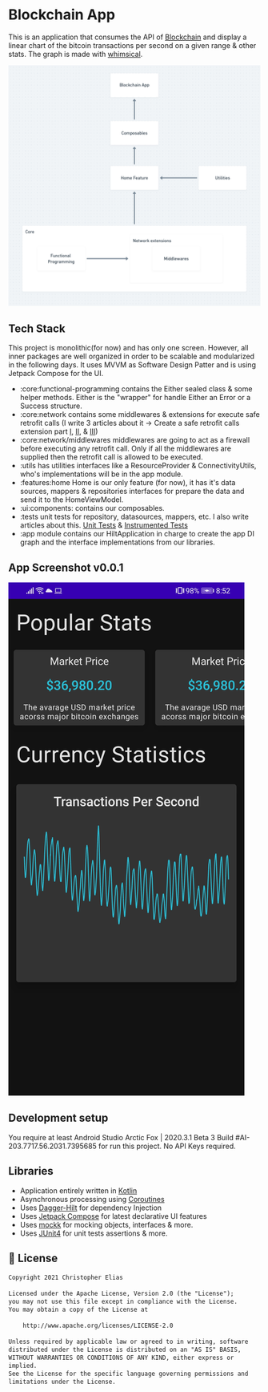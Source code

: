 # Blockchain App

This is an application that consumes the API of [Blockchain](https://www.blockchain.com/api/charts_api) and display a linear chart of the bitcoin transactions per second on a given range & other stats.
The graph is made with [whimsical](https://whimsical.com).

![GitHub Cards Preview](https://github.com/ChristopherME/Blockchain/blob/master/art/blockchain_app_architecture_diagram.png)

## Tech Stack

This project is monolithic(for now) and has only one screen. However, all inner packages are well organized in order to be scalable and modularized in the following days. It uses MVVM as Software Design Patter and is using Jetpack Compose for the UI.

- :core:functional-programming contains the Either sealed class & some helper methods. Either is the "wrapper" for handle Either an Error or a Success structure.
- :core:network contains some middlewares & extensions for execute safe retrofit calls (I write 3 articles about it -> Create a safe retrofit calls extension part [I](https://christopher-elias.medium.com/safe-retrofit-calls-extension-with-kotlin-coroutines-for-android-in-2021-part-i-d47e9e2962ad), [II](https://christopher-elias.medium.com/safe-retrofit-calls-extension-with-kotlin-coroutines-for-android-in-2021-part-ii-fd55842951cf), & [III](https://christopher-elias.medium.com/safe-retrofit-calls-extension-with-kotlin-coroutines-for-android-in-2021-part-iii-583249b0e86b))
- :core:network/middlewares middlewares are going to act as a firewall before executing any retrofit call. Only if all the middlewares are supplied then the retrofit call is allowed to be executed.
- :utils has utilities interfaces like a ResourceProvider & ConnectivityUtils, who's implementations will be in the app module.
- :features:home Home is our only feature (for now), it has it's data sources, mappers & repositories interfaces for prepare the data and send it to the HomeViewModel.
- :ui:components: contains our composables.
- :tests unit tests for repository, datasources, mappers, etc. I also write articles about this. [Unit Tests](https://proandroiddev.com/understanding-unit-tests-for-android-in-2021-71984f370240) & [Instrumented Tests](https://proandroiddev.com/easy-instrumented-tests-ui-tests-for-android-in-2021-2e28134ff309)
- :app module contains our HiltApplication in charge to create the app DI graph and the interface implementations from our libraries.

## App Screenshot v0.0.1
![GitHub Cards Preview](https://github.com/ChristopherME/Blockchain/blob/master/art/screenshot.jpg)

## Development setup

You require at least Android Studio Arctic Fox | 2020.3.1 Beta 3 Build #AI-203.7717.56.2031.7395685 for run this project. No API Keys required.

## Libraries

- Application entirely written in [Kotlin](https://kotlinlang.org)
- Asynchronous processing using [Coroutines](https://kotlin.github.io/kotlinx.coroutines/)
- Uses [Dagger-Hilt](https://developer.android.com/training/dependency-injection/hilt-android) for dependency Injection
- Uses [Jetpack Compose](https://developer.android.com/jetpack/compose) for latest declarative UI features
- Uses [mockk](https://github.com/mockk/mockk) for mocking objects, interfaces & more.
- Uses [JUnit4](https://junit.org/junit4/) for unit tests assertions & more.


## 📃 License

```
Copyright 2021 Christopher Elias

Licensed under the Apache License, Version 2.0 (the "License");
you may not use this file except in compliance with the License.
You may obtain a copy of the License at

    http://www.apache.org/licenses/LICENSE-2.0

Unless required by applicable law or agreed to in writing, software
distributed under the License is distributed on an "AS IS" BASIS,
WITHOUT WARRANTIES OR CONDITIONS OF ANY KIND, either express or implied.
See the License for the specific language governing permissions and
limitations under the License.
```